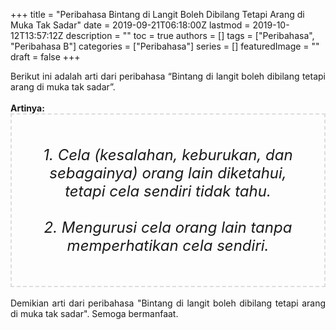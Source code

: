 +++
title = "Peribahasa Bintang di Langit Boleh Dibilang Tetapi Arang di Muka Tak Sadar"
date = 2019-09-21T06:18:00Z
lastmod = 2019-10-12T13:57:12Z
description = ""
toc = true
authors = []
tags = ["Peribahasa", "Peribahasa B"]
categories = ["Peribahasa"]
series = []
featuredImage = ""
draft = false
+++

<div dir="ltr" style="text-align: left;" trbidi="on"><div style="text-align: justify;">Berikut ini adalah arti dari peribahasa “Bintang di langit boleh dibilang tetapi arang di muka tak sadar”.</div><br /><div style="text-align: justify;"><b>Artinya:</b></div><div style="border: 2px dashed #ddd; font-size: 24px; height: auto; margin: 0 auto; padding: 50px; text-align: center; width: auto;"><i>1. Cela (kesalahan, keburukan, dan sebagainya) orang lain diketahui, tetapi cela sendiri tidak tahu.<br /><br />2. Mengurusi cela orang lain tanpa memperhatikan cela sendiri.</i></div><div style="text-align: justify;"><br /></div><div style="text-align: justify;">Demikian arti dari peribahasa "Bintang di langit boleh dibilang tetapi arang di muka tak sadar". Semoga bermanfaat.</div></div>
